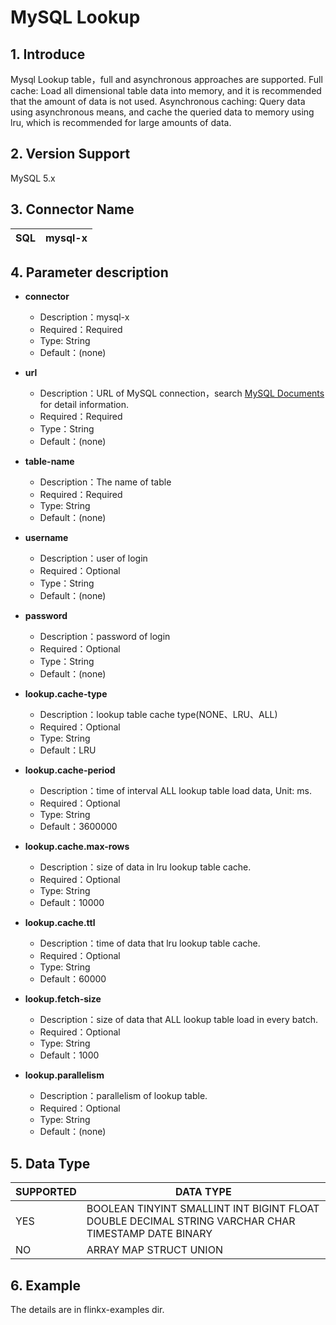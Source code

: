 # MySQL Lookup

## 1. Introduce

Mysql Lookup table，full and asynchronous approaches are supported. Full cache: Load all dimensional table data into
memory, and it is recommended that the amount of data is not used. Asynchronous caching: Query data using asynchronous
means, and cache the queried data to memory using lru, which is recommended for large amounts of data.

## 2. Version Support

MySQL 5.x

## 3. Connector Name

| SQL | mysql-x |
| --- | --- |

## 4. Parameter description

- **connector**
    - Description：mysql-x
    - Required：Required
    - Type: String
    - Default：(none)


- **url**
    - Description：URL of MySQL connection，search [MySQL Documents](https://dev.mysql.com/doc/) for detail information.
    - Required：Required
    - Type：String
    - Default：(none)


- **table-name**
    - Description：The name of table
    - Required：Required
    - Type: String
    - Default：(none)


- **username**
    - Description：user of login
    - Required：Optional
    - Type：String
    - Default：(none)


- **password**
    - Description：password of login
    - Required：Optional
    - Type：String
    - Default：(none)


- **lookup.cache-type**
    - Description：lookup table cache type(NONE、LRU、ALL)
    - Required：Optional
    - Type: String
    - Default：LRU


- **lookup.cache-period**
    - Description：time of interval ALL lookup table load data, Unit: ms.
    - Required：Optional
    - Type: String
    - Default：3600000


- **lookup.cache.max-rows**
    - Description：size of data in lru lookup table cache.
    - Required：Optional
    - Type: String
    - Default：10000


- **lookup.cache.ttl**
    - Description：time of data that lru lookup table cache.
    - Required：Optional
    - Type: String
    - Default：60000


- **lookup.fetch-size**
    - Description：size of data that ALL lookup table load in every batch.
    - Required：Optional
    - Type: String
    - Default：1000


- **lookup.parallelism**
    - Description：parallelism of lookup table.
    - Required：Optional
    - Type: String
    - Default：(none)

## 5. Data Type

| SUPPORTED | DATA TYPE |
| --- | --- |
| YES |BOOLEAN TINYINT SMALLINT INT BIGINT FLOAT DOUBLE DECIMAL STRING VARCHAR CHAR TIMESTAMP  DATE BINARY  |
| NO | ARRAY MAP STRUCT  UNION |

## 6. Example

The details are in flinkx-examples dir.


